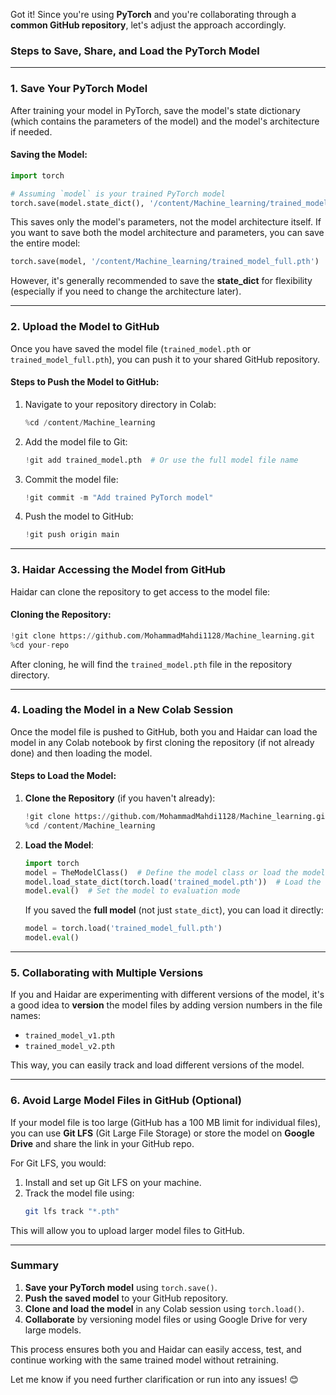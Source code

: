 Got it! Since you're using **PyTorch** and you're collaborating through a **common GitHub repository**, let's adjust the approach accordingly.

### **Steps to Save, Share, and Load the PyTorch Model**

---

### **1. Save Your PyTorch Model**

After training your model in PyTorch, save the model's state dictionary (which contains the parameters of the model) and the model's architecture if needed.

#### **Saving the Model**:
```python
import torch

# Assuming `model` is your trained PyTorch model
torch.save(model.state_dict(), '/content/Machine_learning/trained_model.pth')
```

This saves only the model's parameters, not the model architecture itself. If you want to save both the model architecture and parameters, you can save the entire model:

```python
torch.save(model, '/content/Machine_learning/trained_model_full.pth')
```

However, it's generally recommended to save the **state_dict** for flexibility (especially if you need to change the architecture later).

---

### **2. Upload the Model to GitHub**

Once you have saved the model file (`trained_model.pth` or `trained_model_full.pth`), you can push it to your shared GitHub repository.

#### **Steps to Push the Model to GitHub**:
1. Navigate to your repository directory in Colab:
   ```python
   %cd /content/Machine_learning
   ```

2. Add the model file to Git:
   ```python
   !git add trained_model.pth  # Or use the full model file name
   ```

3. Commit the model file:
   ```python
   !git commit -m "Add trained PyTorch model"
   ```

4. Push the model to GitHub:
   ```python
   !git push origin main
   ```

---

### **3. Haidar Accessing the Model from GitHub**

Haidar can clone the repository to get access to the model file:

#### **Cloning the Repository**:
```python
!git clone https://github.com/MohammadMahdi1128/Machine_learning.git
%cd your-repo
```

After cloning, he will find the `trained_model.pth` file in the repository directory.

---

### **4. Loading the Model in a New Colab Session**

Once the model file is pushed to GitHub, both you and Haidar can load the model in any Colab notebook by first cloning the repository (if not already done) and then loading the model.

#### **Steps to Load the Model**:

1. **Clone the Repository** (if you haven't already):
   ```python
   !git clone https://github.com/MohammadMahdi1128/Machine_learning.git
   %cd /content/Machine_learning
   ```

2. **Load the Model**:
   ```python
   import torch
   model = TheModelClass()  # Define the model class or load the model architecture
   model.load_state_dict(torch.load('trained_model.pth'))  # Load the saved parameters
   model.eval()  # Set the model to evaluation mode
   ```

   If you saved the **full model** (not just `state_dict`), you can load it directly:
   ```python
   model = torch.load('trained_model_full.pth')
   model.eval()
   ```

---

### **5. Collaborating with Multiple Versions**
If you and Haidar are experimenting with different versions of the model, it's a good idea to **version** the model files by adding version numbers in the file names:

- `trained_model_v1.pth`
- `trained_model_v2.pth`

This way, you can easily track and load different versions of the model.

---

### **6. Avoid Large Model Files in GitHub (Optional)**
If your model file is too large (GitHub has a 100 MB limit for individual files), you can use **Git LFS** (Git Large File Storage) or store the model on **Google Drive** and share the link in your GitHub repo.

For Git LFS, you would:
1. Install and set up Git LFS on your machine.
2. Track the model file using:
   ```bash
   git lfs track "*.pth"
   ```

This will allow you to upload larger model files to GitHub.

---

### **Summary**

1. **Save your PyTorch model** using `torch.save()`.
2. **Push the saved model** to your GitHub repository.
3. **Clone and load the model** in any Colab session using `torch.load()`.
4. **Collaborate** by versioning model files or using Google Drive for very large models.

This process ensures both you and Haidar can easily access, test, and continue working with the same trained model without retraining.

Let me know if you need further clarification or run into any issues! 😊
